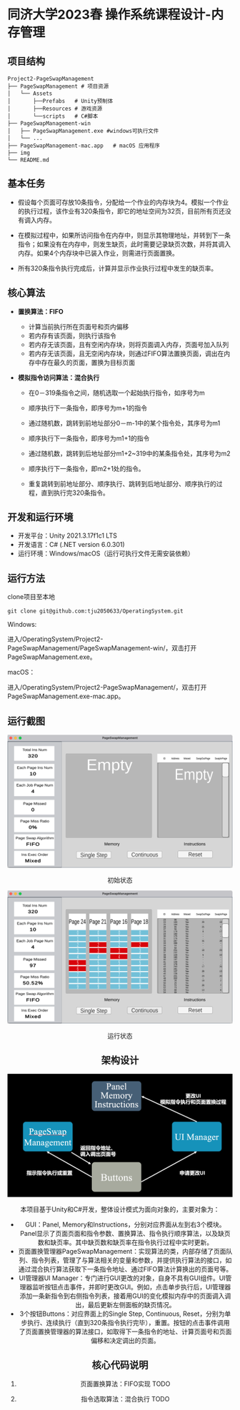 # 同济大学2023春 操作系统课程设计-内存管理

## 项目结构

```
Project2-PageSwapManagement
├── PageSwapManagement # 项目资源
│   └── Assets
│       ├──Prefabs   # Unity预制体
│       ├──Resources # 游戏资源
│       └──scripts   # C#脚本    
├── PageSwapManagement-win
│   ├── PageSwapManagement.exe #windows可执行文件
│   └── ...
├── PageSwapManagement-mac.app   # macOS 应用程序
├── img      
└── README.md
```

## 基本任务

- 假设每个页面可存放10条指令，分配给一个作业的内存块为4。模拟一个作业的执行过程，该作业有320条指令，即它的地址空间为32页，目前所有页还没有调入内存。

- 在模拟过程中，如果所访问指令在内存中，则显示其物理地址，并转到下一条指令；如果没有在内存中，则发生缺页，此时需要记录缺页次数，并将其调入内存。如果4个内存块中已装入作业，则需进行页面置换。

- 所有320条指令执行完成后，计算并显示作业执行过程中发生的缺页率。



## 核心算法

- **置换算法：FIFO**

  - 计算当前执行所在页面号和页内偏移
  - 若内存有该页面，则执行该指令
  - 若内存无该页面，且有空闲内存块，则将页面调入内存，页面号加入队列
  - 若内存无该页面，且无空闲内存块，则通过FIFO算法置换页面，调出在内存中存在最久的页面，置换为目标页面

- **模拟指令访问算法：混合执行**

  - 在0－319条指令之间，随机选取一个起始执行指令，如序号为m
  - 顺序执行下一条指令，即序号为m+1的指令

  - 通过随机数，跳转到前地址部分0－m-1中的某个指令处，其序号为m1

  - 顺序执行下一条指令，即序号为m1+1的指令
  - 通过随机数，跳转到后地址部分m1+2~319中的某条指令处，其序号为m2
  - 顺序执行下一条指令，即m2+1处的指令。
  - 重复跳转到前地址部分、顺序执行、跳转到后地址部分、顺序执行的过程，直到执行完320条指令。

## 开发和运行环境

- 开发平台：Unity 2021.3.17f1c1 LTS
- 开发语言：C# (.NET version 6.0.301)
- 运行环境：Windows/macOS（运行可执行文件无需安装依赖）

## 运行方法

clone项目至本地

```shell
git clone git@github.com:tju2050633/OperatingSystem.git
```

Windows:

进入/OperatingSystem/Project2-PageSwapManagement/PageSwapManagement-win/，双击打开PageSwapManagement.exe。

macOS：

进入/OperatingSystem/Project2-PageSwapManagement/，双击打开PageSwapManagement.exe-mac.app。

## 运行截图

![](img/initial.png)

<center>初始状态<center/>

![](img/running.png)

<center>运行状态<center/>



## 架构设计

![](img/architecture.png)



本项目基于Unity和C#开发，整体设计模式为面向对象的，主要对象为：

- GUI：Panel, Memory和Instructions，分别对应界面从左到右3个模块。Panel显示了页面页面和指令参数、置换算法、指令执行顺序算法，以及缺页数和缺页率。其中缺页数和缺页率在指令执行过程中实时更新。
- 页面置换管理器PageSwapManagement：实现算法的类，内部存储了页面队列、指令列表，管理了与算法相关的变量和参数，并提供执行算法的接口，如通过混合执行算法获取下一条指令地址、通过FIFO算法计算换出的页面号等。
- UI管理器UI Manager：专门进行GUI更改的对象，自身不具有GUI组件。UI管理器监听按钮点击事件，并即时更改GUI。例如，点击单步执行后，UI管理器添加一条新指令到右侧指令列表，接着用GUI的变化模拟内存中的页面调入调出，最后更新左侧面板的缺页情况。
- 3个按钮Buttons：对应界面上的Single Step, Continuous, Reset，分别为单步执行、连续执行（直到320条指令执行完毕），重置。按钮的点击事件调用了页面置换管理器的算法接口，如取得下一条指令的地址、计算页面号和页面偏移和决定调出的页面。

## 核心代码说明

1. 页面置换算法：FIFO实现 TODO

1. 指令选取算法：混合执行 TODO

